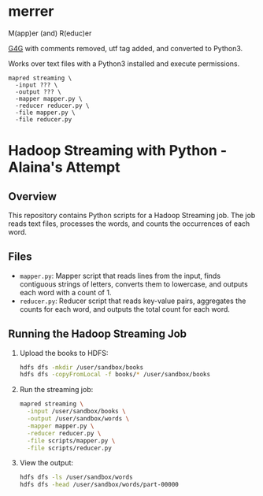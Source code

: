 # merrer
M(app)er (and) R(educ)er

[G4G](https://www.geeksforgeeks.org/hadoop-streaming-using-python-word-count-problem/) with comments removed, utf tag added, and converted to Python3. 

Works over text files with a Python3 installed and execute permissions.

```
mapred streaming \
  -input ??? \
  -output ??? \
  -mapper mapper.py \
  -reducer reducer.py \
  -file mapper.py \
  -file reducer.py
```

# Hadoop Streaming with Python - Alaina's Attempt

## Overview
This repository contains Python scripts for a Hadoop Streaming job. The job reads text files, processes the words, and counts the occurrences of each word.

## Files
- `mapper.py`: Mapper script that reads lines from the input, finds contiguous strings of letters, converts them to lowercase, and outputs each word with a count of 1.
- `reducer.py`: Reducer script that reads key-value pairs, aggregates the counts for each word, and outputs the total count for each word.



## Running the Hadoop Streaming Job
1. Upload the books to HDFS:
    ```bash
    hdfs dfs -mkdir /user/sandbox/books
    hdfs dfs -copyFromLocal -f books/* /user/sandbox/books
    ```

2. Run the streaming job:
    ```bash
    mapred streaming \
      -input /user/sandbox/books \
      -output /user/sandbox/words \
      -mapper mapper.py \
      -reducer reducer.py \
      -file scripts/mapper.py \
      -file scripts/reducer.py
    ```

3. View the output:
    ```bash
    hdfs dfs -ls /user/sandbox/words
    hdfs dfs -head /user/sandbox/words/part-00000
    ```
